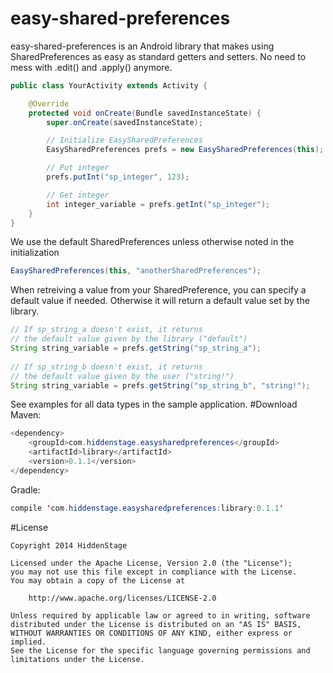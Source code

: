 easy-shared-preferences
===========

easy-shared-preferences is an Android library that makes using SharedPreferences as easy as standard getters and setters. No need to mess with .edit() and .apply() anymore.

```java
public class YourActivity extends Activity {

    @Override
    protected void onCreate(Bundle savedInstanceState) {
        super.onCreate(savedInstanceState);

        // Initialize EasySharedPreferences
        EasySharedPreferences prefs = new EasySharedPreferences(this);

        // Put integer
        prefs.putInt("sp_integer", 123);

        // Get integer
        int integer_variable = prefs.getInt("sp_integer");
    }
}
```
We use the default SharedPreferences unless otherwise noted in the initialization
```java
EasySharedPreferences(this, "anotherSharedPreferences");
```
When retreiving a value from your SharedPreference, you can specify a default value if needed. Otherwise it will return a default value set by the library.
```java
// If sp_string_a doesn't exist, it returns 
// the default value given by the library ("default")
String string_variable = prefs.getString("sp_string_a");
        
// If sp_string_b doesn't exist, it returns 
// the default value given by the user ("string!")
String string_variable = prefs.getString("sp_string_b", "string!");
```
See examples for all data types in the sample application.
#Download
Maven:
```java
<dependency>
    <groupId>com.hiddenstage.easysharedpreferences</groupId>
    <artifactId>library</artifactId>
    <version>0.1.1</version>
</dependency>
```
Gradle:
```java
compile 'com.hiddenstage.easysharedpreferences:library:0.1.1'
```
#License
```
Copyright 2014 HiddenStage

Licensed under the Apache License, Version 2.0 (the "License");
you may not use this file except in compliance with the License.
You may obtain a copy of the License at

    http://www.apache.org/licenses/LICENSE-2.0

Unless required by applicable law or agreed to in writing, software
distributed under the License is distributed on an "AS IS" BASIS,
WITHOUT WARRANTIES OR CONDITIONS OF ANY KIND, either express or implied.
See the License for the specific language governing permissions and
limitations under the License.
```
